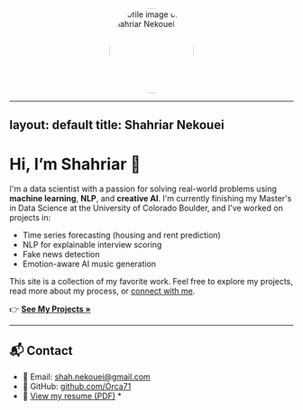 <img src="profile.jpg" alt="Profile image of Shahriar Nekouei" width="150" style="border-radius: 50%; display: block; margin: auto;" />

---
layout: default
title: Shahriar Nekouei
---

# Hi, I’m Shahriar 👋

I'm a data scientist with a passion for solving real-world problems using **machine learning**, **NLP**, and **creative AI**. I'm currently finishing my Master's in Data Science at the University of Colorado Boulder, and I've worked on projects in:

- Time series forecasting (housing and rent prediction)
- NLP for explainable interview scoring
- Fake news detection
- Emotion-aware AI music generation

This site is a collection of my favorite work. Feel free to explore my projects, read more about my process, or [connect with me](mailto:your.email@example.com).

👉 **[See My Projects »](projects)**

---

## 📬 Contact

- 📧 Email: [shah.nekouei@gmail.com](shah.nekouei@gmail.com)  
- 🧠 GitHub: [github.com/Orca71](https://github.com/Orca71)  
- 📄 [View my resume (PDF)](Shahriar_Nekouei_resume.pdf) *
